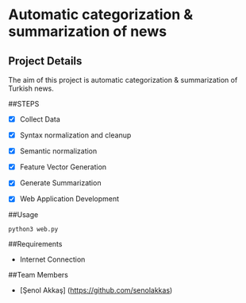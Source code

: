 # Automatic categorization & summarization of news

## Project Details

The aim of this project is automatic categorization & summarization of Turkish news.

##STEPS
- [x] Collect Data
- [x] Syntax normalization and cleanup
- [x] Semantic normalization
- [x] Feature Vector Generation
- [x] Generate Summarization
- [x] Web Application Development

 
##Usage
```
python3 web.py
``` 
##Requirements

  - Internet Connection

##Team Members 

  * [Şenol Akkaş] (https://github.com/senolakkas)


